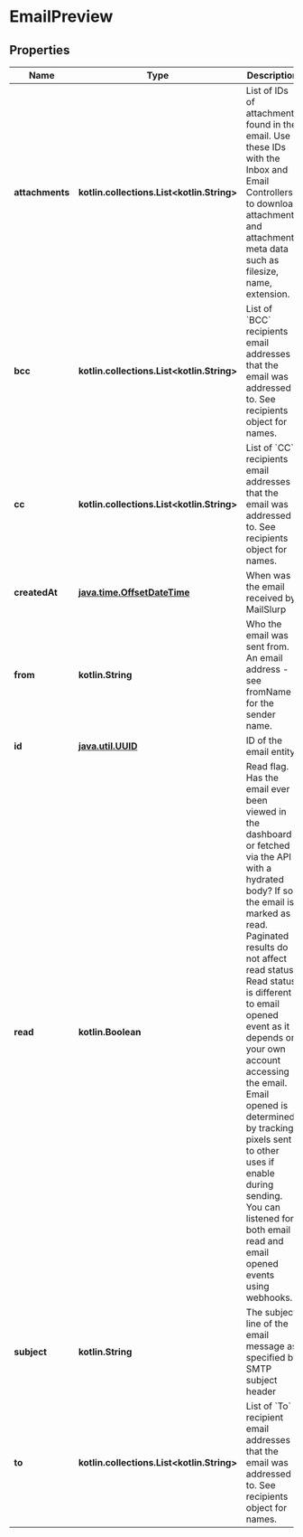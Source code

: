 
# EmailPreview

## Properties
Name | Type | Description | Notes
------------ | ------------- | ------------- | -------------
**attachments** | **kotlin.collections.List&lt;kotlin.String&gt;** | List of IDs of attachments found in the email. Use these IDs with the Inbox and Email Controllers to download attachments and attachment meta data such as filesize, name, extension. |  [optional]
**bcc** | **kotlin.collections.List&lt;kotlin.String&gt;** | List of &#x60;BCC&#x60; recipients email addresses that the email was addressed to. See recipients object for names. |  [optional]
**cc** | **kotlin.collections.List&lt;kotlin.String&gt;** | List of &#x60;CC&#x60; recipients email addresses that the email was addressed to. See recipients object for names. |  [optional]
**createdAt** | [**java.time.OffsetDateTime**](java.time.OffsetDateTime) | When was the email received by MailSlurp |  [optional]
**from** | **kotlin.String** | Who the email was sent from. An email address - see fromName for the sender name. |  [optional]
**id** | [**java.util.UUID**](java.util.UUID) | ID of the email entity |  [optional]
**read** | **kotlin.Boolean** | Read flag. Has the email ever been viewed in the dashboard or fetched via the API with a hydrated body? If so the email is marked as read. Paginated results do not affect read status. Read status is different to email opened event as it depends on your own account accessing the email. Email opened is determined by tracking pixels sent to other uses if enable during sending. You can listened for both email read and email opened events using webhooks. |  [optional]
**subject** | **kotlin.String** | The subject line of the email message as specified by SMTP subject header |  [optional]
**to** | **kotlin.collections.List&lt;kotlin.String&gt;** | List of &#x60;To&#x60; recipient email addresses that the email was addressed to. See recipients object for names. |  [optional]




